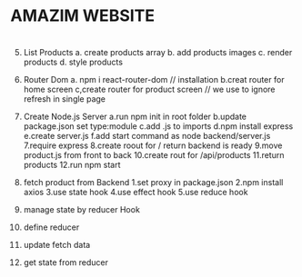 # AMAZIM WEBSITE

#

5. List Products
   a. create products array
   b. add products images
   c. render products
   d. style products

6. Router Dom
   a. npm i react-router-dom // installation
   b.creat router for home screen
   c,create router for product screen
   // we use <LINK> to ignore refresh in single page

7. Create Node.js Server
   a.run npm init in root folder
   b.update package.json set type:module
   c.add .js to imports
   d.npm install express
   e.create server.js
   f.add start command as node backend/server.js
   7.require express
   8.create roout for / return backend is ready
   9.move product.js from front to back
   10.create rout for /api/products
   11.return products
   12.run npm start

8. fetch product from Backend
   1.set proxy in package.json
   2.npm install axios
   3.use state hook
   4.use effect hook
   5.use reduce hook
 
9.  manage state by reducer Hook
   1. define reducer
   2. update fetch data
   3. get state from reducer